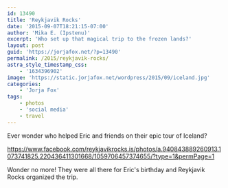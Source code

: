 ```yaml
---
id: 13490
title: 'Reykjavik Rocks'
date: '2015-09-07T18:21:15-07:00'
author: 'Mika E. (Ipstenu)'
excerpt: 'Who set up that magical trip to the frozen lands?'
layout: post
guid: 'https://jorjafox.net/?p=13490'
permalink: /2015/reykjavik-rocks/
astra_style_timestamp_css:
    - '1634396902'
image: 'https://static.jorjafox.net/wordpress/2015/09/iceland.jpg'
categories:
    - 'Jorja Fox'
tags:
    - photos
    - 'social media'
    - travel
---
```


Ever wonder who helped Eric and friends on their epic tour of Iceland?

https://www.facebook.com/reykjavikrocks.is/photos/a.940843889260913.1073741825.220436411301668/1059706457374655/?type=1&permPage=1

Wonder no more! They were all there for Eric's birthday and Reykjavik Rocks organized the trip.
